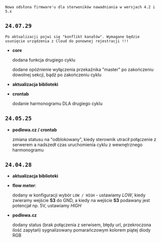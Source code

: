 `Nowa odsłona firmware'u dla sterwoników nawadniania w wersjach 4.2 i 5.x`

## `24.07.29`

```
Po aktualizacji pojwi się "konflikt kanałów". Wymagane będzie usunięcie urządzenia z Cloud do ponownej rejestracji !!!
```

- **core**

  dodana funkcja drugiego cyklu

  dodane opóźnienie wyłączenia przekaźnika "master" po zakończeniu dowolnej sekcji, bądź po zakończeniu cyklu

- **aktualizacja biblioteki**

- **crontab**

  dodanie harmonogramu DLA drugiego cyklu

## `24.05.25`

- **podlewa.cz / crontab**

  zmiana statusu na "odblokowany", kiedy sterownik utracił połączenie z serwerem a nadszedł czas uruchomienia cyklu z wewnętrznego harmonogramu

## `24.04.28`

- **aktualizacja biblioteki**

- **flow meter**:

  dodany w konfiguracji wybór `LOW / HIGH` - ustawiamy *LOW*, kiedy zwieramy wejście **S3** do GND, a kiedy na wejście **S3** podawany jest potencjał np. 5V, ustawiamy *HIGH*

- **podlewa.cz**

  dodany status (brak połączenia z serwisem, błędy url, przekroczona ilość zapytań) sygnalizowany pomarańczowym kolorem piątej diody RGB